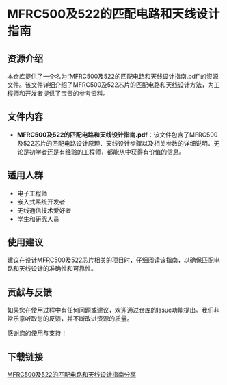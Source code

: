 # MFRC500及522的匹配电路和天线设计指南

## 资源介绍

本仓库提供了一个名为“MFRC500及522的匹配电路和天线设计指南.pdf”的资源文件。该文件详细介绍了MFRC500及522芯片的匹配电路和天线设计方法，为工程师和开发者提供了宝贵的参考资料。

## 文件内容

- **MFRC500及522的匹配电路和天线设计指南.pdf**：该文件包含了MFRC500及522芯片的匹配电路设计原理、天线设计步骤以及相关参数的详细说明。无论是初学者还是有经验的工程师，都能从中获得有价值的信息。

## 适用人群

- 电子工程师
- 嵌入式系统开发者
- 无线通信技术爱好者
- 学生和研究人员

## 使用建议

建议在设计MFRC500及522芯片相关的项目时，仔细阅读该指南，以确保匹配电路和天线设计的准确性和可靠性。

## 贡献与反馈

如果您在使用过程中有任何问题或建议，欢迎通过仓库的Issue功能提出。我们非常乐意听取您的反馈，并不断改进资源的质量。

感谢您的使用与支持！

## 下载链接

[MFRC500及522的匹配电路和天线设计指南分享](https://pan.quark.cn/s/e55667d6c88e)